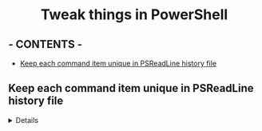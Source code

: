 <div align="center">

# Tweak things in PowerShell <!-- omit in toc -->

</div>

## - CONTENTS - <!-- omit in toc -->

- [Keep each command item unique in PSReadLine history file](#keep-each-command-item-unique-in-psreadline-history-file)

## Keep each command item unique in PSReadLine history file

<details>

Tested with **PowerShell v7.3.6** and **[PSReadLine][psreadline] v2.3.1-beta1**. It should also work with later versions but not with older ones (can even cause loss of command history).

Steps:

1. Run the following command to update PSReadLine in PowerShell. (**VERY IMPORTANT!**)

   ```powershell
   Update-Module PSReadLine -AllowPrerelease
   ```

2. Add the following code to your PowerShell [profile][powershell-profile]:

   ```powershell
   Set-PSReadLineOption -AddToHistoryHandler {
     # A hack to keep each item unique in the history file.
     param([string]$itemNew)
     $historyFile = (Get-PSReadLineOption).HistorySavePath
     if (!(Test-Path $historyFile)) {
       return $true
     }
     $items = [System.Management.Automation.OrderedHashtable]::new()
     $sb = [System.Text.StringBuilder]::new()
     Get-Content $historyFile | ForEach-Object {
       if ($_.Length -eq 0) {
         return
       }
       [void]$sb.Append($_)
       if ($_.EndsWith('`')) {
         [void]$sb.Append("`n")
         return
       }
       $item = $sb.ToString()
       if ($items.ContainsKey($item)) {
         $items.Remove($item)
       }
       $items.Add($item, $null)
       [void]$sb.Clear()
     }
     if ($items.ContainsKey($itemNew)) {
       $items.Remove($itemNew)
     }
     $items.Keys | Out-File $historyFile -Force
     return $true
   }
   ```

3. Restart PowerShell.

</details>

[psreadline]: https://github.com/PowerShell/PSReadLine
[powershell-profile]: https://learn.microsoft.com/en-us/powershell/module/microsoft.powershell.core/about/about_profiles
